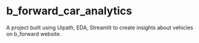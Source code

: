 # b_forward_car_analytics
A project built using Uipath, EDA, Streamlit to create insights about vehicles on  b_forward  website.
